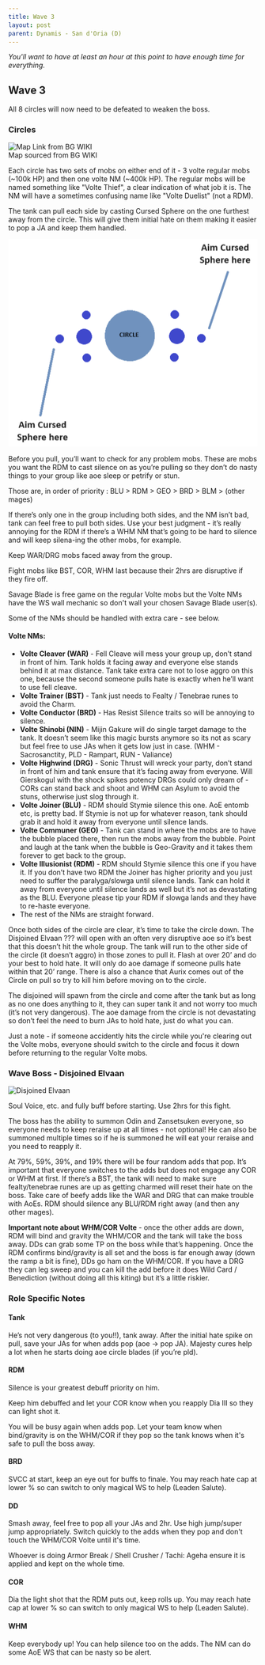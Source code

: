 ```yaml
---
title: Wave 3
layout: post
parent: Dynamis - San d'Oria (D)
---
```


*You'll want to have at least an hour at this point to have enough time for everything.*  

## Wave 3

All 8 circles will now need to be defeated to weaken the boss.    

### Circles  
![Map Link from BG WIKI](https://www.bg-wiki.com/images/1/1f/Wave3San_d%27Oria.jpg?20200908125953)  
Map sourced from BG WIKI

Each circle has two sets of mobs on either end of it - 3 volte regular mobs (~100k HP) and then one volte NM (~400k HP).  The regular mobs will be named something like "Volte Thief", a clear indication of what job it is.  The NM will have a sometimes confusing name like "Volte Duelist" (not a RDM).  

The tank can pull each side by casting Cursed Sphere on the one furthest away from the circle.  This will give them initial hate on them making it easier to pop a JA and keep them handled.  

![WEPULLIN](/assets/images/battle-content/dynamis-divergence/protanking.png)  

Before you pull, you’ll want to check for any problem mobs.  These are mobs you want the RDM to cast silence on as you’re pulling so they don’t do nasty things to your group like aoe sleep or petrify or stun.  

Those are, in order of priority : BLU > RDM > GEO > BRD > BLM > (other mages)  

If there’s only one in the group including both sides, and the NM isn’t bad, tank can feel free to pull both sides.  Use your best judgment - it’s really annoying for the RDM if there’s a WHM NM that’s going to be hard to silence and will keep silena-ing the other mobs, for example.  

Keep WAR/DRG mobs faced away from the group.  

Fight mobs like BST, COR, WHM last because their 2hrs are disruptive if they fire off.  

Savage Blade is free game on the regular Volte mobs but the Volte NMs have the WS wall mechanic so don't wall your chosen Savage Blade user(s).

Some of the NMs should be handled with extra care - see below.  

#### Volte NMs:
* **Volte Cleaver (WAR)** - Fell Cleave will mess your group up, don’t stand in front of him.  Tank holds it facing away and everyone else stands behind it at max distance. Tank take extra care not to lose aggro on this one, because the second someone pulls hate is exactly when he’ll want to use fell cleave.
* **Volte Trainer (BST)** - Tank just needs to Fealty / Tenebrae runes to avoid the Charm.
* **Volte Conductor (BRD)** - Has Resist Silence traits so will be annoying to silence.
* **Volte Shinobi (NIN)** - Mijin Gakure will do single target damage to the tank.  It doesn’t seem like this magic bursts anymore so its not as scary but feel free to use JAs when it gets low just in case. (WHM - Sacrosanctity, PLD - Rampart, RUN - Valiance)
* **Volte Highwind (DRG)** - Sonic Thrust will wreck your party, don’t stand in front of him and tank ensure that it’s facing away from everyone.  Will Gierskogul with the shock spikes potency DRGs could only dream of - CORs can stand back and shoot and WHM can Asylum to avoid the stuns, otherwise just slog through it.
* **Volte Joiner (BLU)** - RDM should Stymie silence this one. AoE entomb etc, is pretty bad. If Stymie is not up for whatever reason, tank should grab it and hold it away from everyone until silence lands.
* **Volte Communer (GEO)** - Tank can stand in where the mobs are to have the bubble placed there, then run the mobs away from the bubble. Point and laugh at the tank when the bubble is Geo-Gravity and it takes them forever to get back to the group.
* **Volte Illusionist (RDM)** - RDM should Stymie silence this one if you have it. If you don’t have two RDM the Joiner has higher priority and you just need to suffer the paralyga/slowga until silence lands. Tank can hold it away from everyone until silence lands as well but it’s not as devastating as the BLU.  Everyone please tip your RDM if slowga lands and they have to re-haste everyone.
* The rest of the NMs are straight forward.  

Once both sides of the circle are clear, it’s time to take the circle down.  The Disjoined Elvaan ??? will open with an often very disruptive aoe so it’s best that this doesn’t hit the whole group.  The tank will run to the other side of the circle (it doesn’t aggro) in those zones to pull it.  Flash at over 20’ and do your best to hold hate.  It will only do aoe damage if someone pulls hate within that 20’ range.  There is also a chance that Aurix comes out of the Circle on pull so try to kill him before moving on to the circle.  

The disjoined will spawn from the circle and come after the tank but as long as no one does anything to it, they can super tank it and not worry too much (it’s not very dangerous).  The aoe damage from the circle is not devastating so don’t feel the need to burn JAs to hold hate, just do what you can.  

Just a note - if someone accidently hits the circle while you're clearing out the Volte mobs, everyone should switch to the circle and focus it down before returning to the regular Volte mobs.  


### Wave Boss - Disjoined Elvaan  

![Disjoined Elvaan](https://www.bg-wiki.com/images/thumb/2/23/Disjoined_Elvaan.png/158px-Disjoined_Elvaan.png)

Soul Voice, etc.  and fully buff before starting.  Use 2hrs for this fight.   

The boss has the ability to summon Odin and Zansetsuken everyone, so everyone needs to keep reraise up at all times - not optional!  He can also be summoned multiple times so if he is summoned he will eat your reraise and you need to reapply it.  

At 79%, 59%, 39%, and 19% there will be four random adds that pop.  It’s important that everyone switches to the adds but does not engage any COR or WHM at first.  If there’s a BST, the tank will need to make sure fealty/tenebrae runes are up as getting charmed will reset their hate on the boss. Take care of beefy adds like the WAR and DRG that can make trouble with AoEs.  RDM should silence any BLU/RDM right away (and then any other mages).  

**Important note about WHM/COR Volte** - once the other adds are down, RDM will bind and gravity the WHM/COR and the tank will take the boss away.  DDs can grab some TP on the boss while that’s happening.  Once the RDM confirms bind/gravity is all set and the boss is far enough away (down the ramp a bit is fine), DDs go ham on the WHM/COR.  If you have a DRG they can leg sweep and you can kill the add before it does Wild Card / Benediction (without doing all this kiting) but it’s a little riskier.

### Role Specific Notes  

#### Tank  
He’s not very dangerous (to you!!), tank away.  After the initial hate spike on pull, save your JAs for when adds pop (aoe -> pop JA).  Majesty cures help a lot when he starts doing aoe circle blades (if you’re pld).  

#### RDM
Silence is your greatest debuff priority on him.  

Keep him debuffed and let your COR know when you reapply Dia III so they can light shot it.  

You will be busy again when adds pop.  Let your team know when bind/gravity is on the WHM/COR if they pop so the tank knows when it's safe to pull the boss away.  

#### BRD
SVCC at start, keep an eye out for buffs to finale.  You may reach hate cap at lower % so can switch to only magical WS to help (Leaden Salute).  

#### DD  
Smash away, feel free to pop all your JAs and 2hr. Use high jump/super jump appropriately.  Switch quickly to the adds when they pop and don't touch the WHM/COR Volte until it's time.   

Whoever is doing Armor Break / Shell Crusher / Tachi: Ageha ensure it is applied and kept on the whole time.  

#### COR  
Dia the light shot that the RDM puts out, keep rolls up.  You may reach hate cap at lower % so can switch to only magical WS to help (Leaden Salute).  

#### WHM  
Keep everybody up!  You can help silence too on the adds.  The NM can do some AoE WS that can be nasty so be alert.

